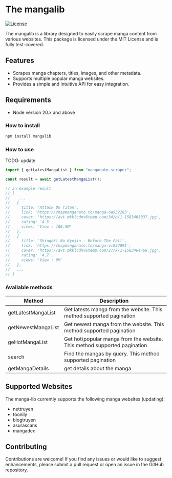 # The mangalib

[![License](https://img.shields.io/badge/license-MIT-blue)](https://opensource.org/licenses/MIT)

The mangalib is a library designed to easily scrape manga content from various websites. This package is licensed under the MIT License and is fully test-covered.

## Features

- Scrapes manga chapters, titles, images, and other metadata.
- Supports multiple popular manga websites.
- Provides a simple and intuitive API for easy integration.

## Requirements

- Node version 20.x and above

### How to install

```bash
npm install mangalib
```

### How to use

TODO: update
```typescript
import { getLatestMangaList } from "manganato-scraper";

const result = await getLatestMangaList();

// an example result
// [
//    ...
//   {
//     title: 'Attack On Titan',
//     link: 'https://chapmanganato.to/manga-oa952283',
//     cover: 'https://avt.mkklcdnv6temp.com/34/b/1-1583465037.jpg',
//     rating: '4.5',
//     views: 'View : 106.5M'
//   },
//   {
//     title: 'Shingeki No Kyojin - Before The Fall',
//     link: 'https://chapmanganato.to/manga-vi952091',
//     cover: 'https://avt.mkklcdnv6temp.com/27/k/1-1583464768.jpg',
//     rating: '4.7',
//     views: 'View : 8M'
//   },
//   ...
// ]
```

### Available methods

| Method             | Description                                                              |
| ------------------ | ------------------------------------------------------------------------ |
| getLatestMangaList | Get latests manga from the website. This method supported pagination     |
| getNewestMangaList | Get newest manga from the website. This method supported pagination      |
| geHotMangaList     | Get hot\popular manga from the website. This method supported pagination |
| search             | Find the mangas by query. This method supported pagination               |
| getMangaDetails    | get details about the manga                                              |

## Supported Websites

The manga-lib currently supports the following manga websites (updating):

- nettruyen
- toonily
- blogtruyen
- asurascans
- mangadex

## Contributing

Contributions are welcome! If you find any issues or would like to suggest enhancements, please submit a pull request or open an issue in the GitHub repository.
